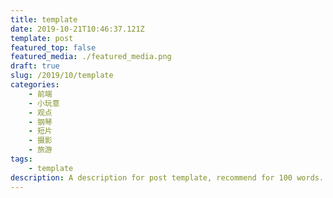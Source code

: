 ```yaml
---
title: template
date: 2019-10-21T10:46:37.121Z
template: post
featured_top: false
featured_media: ./featured_media.png
draft: true
slug: /2019/10/template
categories: 
    - 前端
    - 小玩意
    - 观点
    - 钢琴
    - 短片
    - 摄影
    - 旅游
tags:
    - template
description: A description for post template, recommend for 100 words. Must have one category, most have two. Recommend have two or three tags. Date is UTC format.
---
```


<!-- endExcerpt -->
